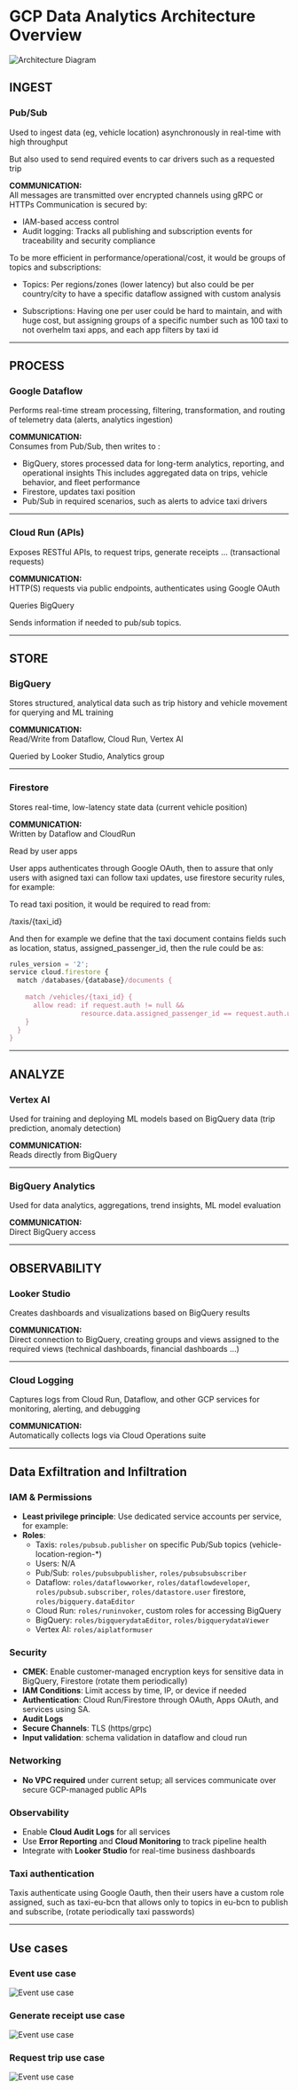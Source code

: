 # GCP Data Analytics Architecture Overview

![Architecture Diagram](images/architecture.PNG)


## INGEST

### Pub/Sub

Used to ingest data (eg, vehicle location) asynchronously in real-time with high throughput

But also used to send required events to car drivers such as a requested trip

**COMMUNICATION:**  
All messages are transmitted over encrypted channels using gRPC or HTTPs Communication is secured by:

- IAM-based access control
- Audit logging: Tracks all publishing and subscription events for traceability and security compliance

To be more efficient in performance/operational/cost, it would be groups of topics and subscriptions:

- Topics: Per regions/zones (lower latency) but also could be per country/city to have a specific dataflow assigned with custom analysis

- Subscriptions: Having one per user could be hard to maintain, and with huge cost, but assigning groups of a specific number such as 100 taxi to not overhelm taxi apps, and each app filters by taxi id
---

## PROCESS

### Google Dataflow

Performs real-time stream processing, filtering, transformation, and routing of telemetry data (alerts, analytics ingestion)

**COMMUNICATION:**  
Consumes from Pub/Sub, then writes to :
- BigQuery, stores processed data for long-term analytics, reporting, and operational insights This includes aggregated data on trips, vehicle behavior, and fleet performance
- Firestore, updates taxi position
- Pub/Sub in required scenarios, such as alerts to advice taxi drivers

---

### Cloud Run (APIs)

Exposes RESTful APIs, to request trips, generate receipts ... (transactional requests)

**COMMUNICATION:**  
HTTP(S) requests via public endpoints, authenticates using Google OAuth

Queries BigQuery

Sends information if needed to pub/sub topics.

---

## STORE

### BigQuery
Stores structured, analytical data such as trip history and vehicle movement for querying and ML training

**COMMUNICATION:**  
Read/Write from Dataflow, Cloud Run, Vertex AI 

Queried by Looker Studio, Analytics group

---

###  Firestore

Stores real-time, low-latency state data (current vehicle position)

**COMMUNICATION:**  
Written by Dataflow and CloudRun

Read by user apps

User apps authenticates through Google OAuth, then to assure that only users with asigned taxi can follow taxi updates, use firestore security rules, for example:

To read taxi position, it would be required to read from:

/taxis/{taxi_id}

And then for example we define that the taxi document contains fields such as location, status, assigned_passenger_id, then the rule could be as:

```js
rules_version = '2';
service cloud.firestore {
  match /databases/{database}/documents {
    
    match /vehicles/{taxi_id} {
      allow read: if request.auth != null &&
                  resource.data.assigned_passenger_id == request.auth.uid;
    }
  }
}
````

---

## ANALYZE

### Vertex AI

Used for training and deploying ML models based on BigQuery data (trip prediction, anomaly detection)

**COMMUNICATION:**  
Reads directly from BigQuery

---

### BigQuery Analytics

Used for data analytics, aggregations, trend insights, ML model evaluation

**COMMUNICATION:**  
Direct BigQuery access

---

## OBSERVABILITY

### Looker Studio

Creates dashboards and visualizations based on BigQuery results


**COMMUNICATION:**  
Direct connection to BigQuery, creating groups and views assigned to the required views (technical dashboards, financial dashboards ...)

---

### Cloud Logging

Captures logs from Cloud Run, Dataflow, and other GCP services for monitoring, alerting, and debugging


**COMMUNICATION:**  
Automatically collects logs via Cloud Operations suite

---

##   Data Exfiltration and Infiltration

###  IAM & Permissions

- **Least privilege principle**: Use dedicated service accounts per service, for example:
- **Roles**:
  - Taxis: `roles/pubsub.publisher` on specific Pub/Sub topics (vehicle-location-region-*)
  - Users: N/A
  - Pub/Sub: `roles/pubsubpublisher`, `roles/pubsubsubscriber`
  - Dataflow: `roles/dataflowworker`, `roles/dataflowdeveloper`, `roles/pubsub.subscriber`, `roles/datastore.user` firestore, `roles/bigquery.dataEditor`
  - Cloud Run: `roles/runinvoker`, custom roles for accessing BigQuery
  - BigQuery: `roles/bigquerydataEditor`, `roles/bigquerydataViewer`
  - Vertex AI: `roles/aiplatformuser`

###  Security

- **CMEK**: Enable customer-managed encryption keys for sensitive data in BigQuery, Firestore (rotate them periodically)
- **IAM Conditions**: Limit access by time, IP, or device if needed
- **Authentication**: Cloud Run/Firestore through OAuth, Apps OAuth, and services using SA.
- **Audit Logs**
- **Secure Channels**: TLS (https/grpc)
- **Input validation**: schema validation in dataflow and cloud run


###  Networking

- **No VPC required** under current setup; all services communicate over secure GCP-managed public APIs

###  Observability

- Enable **Cloud Audit Logs** for all services
- Use **Error Reporting** and **Cloud Monitoring** to track pipeline health
- Integrate with **Looker Studio** for real-time business dashboards

### Taxi authentication

Taxis authenticate using Google Oauth, then their users have a custom role assigned, such as taxi-eu-bcn that allows only to topics in eu-bcn to publish and subscribe, (rotate periodically taxi passwords)

---

## Use cases

### Event use case

![Event use case](images/event-us.PNG)

### Generate receipt use case

![Event use case](images/generate-receipt-us.PNG)

### Request trip use case

![Event use case](images/request-trip-us.PNG)
